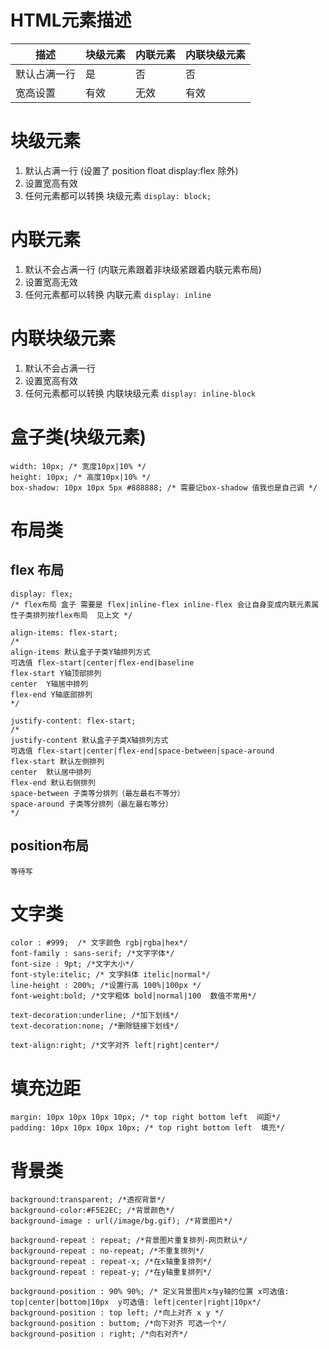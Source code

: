 # HTML元素描述
|描述|块级元素|内联元素|内联块级元素|
|-|-|-|-|
|默认占满一行 | 是 | 否 | 否 |
|宽高设置 | 有效 | 无效 | 有效|


# 块级元素
1. 默认占满一行 (设置了 position float display:flex 除外)
2. 设置宽高有效
3. 任何元素都可以转换 块级元素 `display: block;`

# 内联元素
1. 默认不会占满一行 (内联元素跟着非块级紧跟着内联元素布局)
2. 设置宽高无效
3. 任何元素都可以转换 内联元素 `display: inline`

# 内联块级元素
1. 默认不会占满一行 
2. 设置宽高有效
3. 任何元素都可以转换 内联块级元素 `display: inline-block`


# 盒子类(块级元素)
    width: 10px; /* 宽度10px|10% */
    height: 10px; /* 高度10px|10% */
    box-shadow: 10px 10px 5px #888888; /* 需要记box-shadow 值我也是自己调 */
# 布局类
## flex 布局
    display: flex; 
    /* flex布局 盒子 需要是 flex|inline-flex inline-flex 会让自身变成内联元素属性子类排列按flex布局  见上文 */ 
    
    align-items: flex-start;
    /*
    align-items 默认盒子子类Y轴排列方式
    可选值 flex-start|center|flex-end|baseline 
    flex-start Y轴顶部排列
    center  Y轴居中排列
    flex-end Y轴底部排列
    */ 
    
    justify-content: flex-start;
    /*
    justify-content 默认盒子子类X轴排列方式
    可选值 flex-start|center|flex-end|space-between|space-around
    flex-start 默认左侧排列
    center  默认居中排列
    flex-end 默认右侧排列
    space-between 子类等分排列（最左最右不等分）
    space-around 子类等分排列（最左最右等分）
    */
## position布局
    等待写

# 文字类
    color : #999;  /* 文字颜色 rgb|rgba|hex*/
    font-family : sans-serif; /*文字字体*/
    font-size : 9pt; /*文字大小*/
    font-style:itelic; /* 文字斜体 itelic|normal*/
    line-height : 200%; /*设置行高 100%|100px */
    font-weight:bold; /*文字粗体 bold|normal|100  数值不常用*/

    text-decoration:underline; /*加下划线*/
    text-decoration:none; /*删除链接下划线*/

    text-align:right; /*文字对齐 left|right|center*/ 

# 填充边距
    margin: 10px 10px 10px 10px; /* top right bottom left  间距*/
    padding: 10px 10px 10px 10px; /* top right bottom left  填充*/

# 背景类
    background:transparent; /*透视背景*/ 
    background-color:#F5E2EC; /*背景颜色*/ 
    background-image : url(/image/bg.gif); /*背景图片*/

    background-repeat : repeat; /*背景图片重复排列-网页默认*/
    background-repeat : no-repeat; /*不重复排列*/
    background-repeat : repeat-x; /*在x轴重复排列*/
    background-repeat : repeat-y; /*在y轴重复排列*/

    background-position : 90% 90%; /* 定义背景图片x与y轴的位置 x可选值: top|center|bottom|10px  y可选值: left|center|right|10px*/
    background-position : top left; /*向上对齐 x y */
    background-position : buttom; /*向下对齐 可选一个*/    
    background-position : right; /*向右对齐*/

